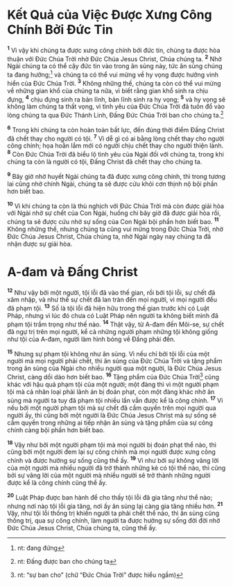 # Kết Quả của Việc Được Xưng Công Chính Bởi Đức Tin
<sup><b>1</b></sup> Vì vậy khi chúng ta được xưng công chính bởi đức tin, chúng ta được hòa thuận với Đức Chúa Trời nhờ Đức Chúa Jesus Christ, Chúa chúng ta. <sup><b>2</b></sup> Nhờ Ngài chúng ta có thể cậy đức tin vào trong ân sủng này, tức ân sủng chúng ta đang hưởng;[^1-b55cc401-ec25-4e2d-a6ee-40d5d2f27bd5] và chúng ta có thể vui mừng về hy vọng được hưởng vinh hiển của Đức Chúa Trời. <sup><b>3</b></sup> Không những thế, chúng ta còn có thể vui mừng về những gian khổ của chúng ta nữa, vì biết rằng gian khổ sinh ra chịu đựng, <sup><b>4</b></sup> chịu đựng sinh ra bản lĩnh, bản lĩnh sinh ra hy vọng; <sup><b>5</b></sup> và hy vọng sẽ không làm chúng ta thất vọng, vì tình yêu của Đức Chúa Trời đã tuôn đổ vào lòng chúng ta qua Đức Thánh Linh, Đấng Đức Chúa Trời ban cho chúng ta.[^2-b55cc401-ec25-4e2d-a6ee-40d5d2f27bd5]

<sup><b>6</b></sup> Trong khi chúng ta còn hoàn toàn bất lực, đến đúng thời điểm Đấng Christ đã chết thay cho người có tội. <sup><b>7</b></sup> Vì dễ gì có ai bằng lòng chết thay cho người công chính; họa hoằn lắm mới có người chịu chết thay cho người thiện lành. <sup><b>8</b></sup> Còn Đức Chúa Trời đã biểu lộ tình yêu của Ngài đối với chúng ta, trong khi chúng ta còn là người có tội, Đấng Christ đã chết thay cho chúng ta.

<sup><b>9</b></sup> Bây giờ nhờ huyết Ngài chúng ta đã được xưng công chính, thì trong tương lai cũng nhờ chính Ngài, chúng ta sẽ được cứu khỏi cơn thịnh nộ bội phần hơn biết bao.

<sup><b>10</b></sup> Vì khi chúng ta còn là thù nghịch với Đức Chúa Trời mà còn được giải hòa với Ngài nhờ sự chết của Con Ngài, huống chi bây giờ đã được giải hòa rồi, chúng ta sẽ được cứu nhờ sự sống của Con Ngài bội phần hơn biết bao. <sup><b>11</b></sup> Không những thế, nhưng chúng ta cũng vui mừng trong Đức Chúa Trời, nhờ Đức Chúa Jesus Christ, Chúa chúng ta, nhờ Ngài ngày nay chúng ta đã nhận được sự giải hòa.

# A-đam và Đấng Christ
<sup><b>12</b></sup> Như vậy bởi một người, tội lỗi đã vào thế gian, rồi bởi tội lỗi, sự chết đã xâm nhập, và như thế sự chết đã lan tràn đến mọi người, vì mọi người đều đã phạm tội. <sup><b>13</b></sup> Số là tội lỗi đã hiện hữu trong thế gian trước khi có Luật Pháp, nhưng vì lúc đó chưa có Luật Pháp nên người ta không biết mình đã phạm tội trầm trọng như thế nào. <sup><b>14</b></sup> Thật vậy, từ A-đam đến Môi-se, sự chết đã ngự trị trên mọi người, kể cả những người phạm những tội không giống như tội của A-đam, người làm hình bóng về Đấng phải đến.

<sup><b>15</b></sup> Nhưng sự phạm tội không như ân sủng. Vì nếu chỉ bởi tội lỗi của một người mà mọi người phải chết, thì ân sủng của Đức Chúa Trời và tặng phẩm trong ân sủng của Ngài cho nhiều người qua một người, là Đức Chúa Jesus Christ, càng dồi dào hơn biết bao. <sup><b>16</b></sup> Tặng phẩm của Đức Chúa Trời[^3-b55cc401-ec25-4e2d-a6ee-40d5d2f27bd5] cũng khác với hậu quả phạm tội của một người; một đàng thì vì một người phạm tội mà cả nhân loại phải lãnh án bị đoán phạt, còn một đàng khác nhờ ân sủng mà người ta tuy đã phạm tội nhiều lần vẫn được kể là công chính. <sup><b>17</b></sup> Vì nếu bởi một người phạm tội mà sự chết đã cầm quyền trên mọi người qua người ấy, thì cũng bởi một người là Đức Chúa Jesus Christ mà sự sống sẽ cầm quyền trong những ai tiếp nhận ân sủng và tặng phẩm của sự công chính càng bội phần hơn biết bao.

<sup><b>18</b></sup> Vậy như bởi một người phạm tội mà mọi người bị đoán phạt thể nào, thì cũng bởi một người đem lại sự công chính mà mọi người được xưng công chính và được hưởng sự sống cũng thể ấy. <sup><b>19</b></sup> Vì như bởi sự không vâng lời của một người mà nhiều người đã trở thành những kẻ có tội thể nào, thì cũng bởi sự vâng lời của một người mà nhiều người sẽ trở thành những người được kể là công chính cũng thể ấy.

<sup><b>20</b></sup> Luật Pháp được ban hành để cho thấy tội lỗi đã gia tăng như thể nào; nhưng nơi nào tội lỗi gia tăng, nơi ấy ân sủng lại càng gia tăng nhiều hơn. <sup><b>21</b></sup> Vậy, như tội lỗi thống trị khiến người ta phải chết thể nào, thì ân sủng cũng thống trị, qua sự công chính, làm người ta được hưởng sự sống đời đời nhờ Đức Chúa Jesus Christ, Chúa chúng ta, cũng thể ấy.

[^1-b55cc401-ec25-4e2d-a6ee-40d5d2f27bd5]: nt: đang đứng
[^2-b55cc401-ec25-4e2d-a6ee-40d5d2f27bd5]: nt: Đấng được ban cho chúng ta
[^3-b55cc401-ec25-4e2d-a6ee-40d5d2f27bd5]: nt: “sự ban cho” (chữ “Đức Chúa Trời” được hiểu ngầm)